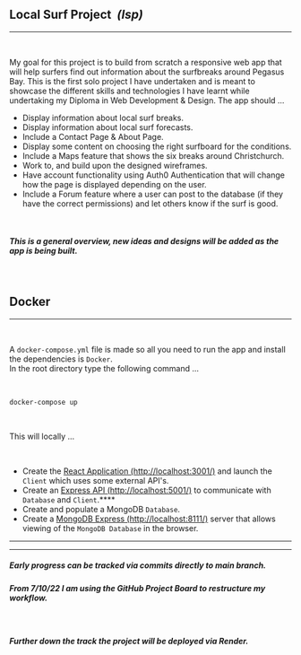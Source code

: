 ## <b> Local Surf Project </b><em>&nbsp;(lsp)</em>

---

<br>

My goal for this project is to build from scratch a responsive web app that will help surfers find out information about the surfbreaks around Pegasus Bay. This is the first solo project I have undertaken and is meant to showcase the different skills and technologies I have learnt while undertaking my Diploma in Web Development & Design. The app should ...

- Display information about local surf breaks.
- Display information about local surf forecasts.
- Include a Contact Page & About Page.
- Display some content on choosing the right surfboard for the conditions.
- Include a Maps feature that shows the six breaks around Christchurch.
- Work to, and build upon the designed wireframes.
- Have account functionality using Auth0 Authentication that will change how the page is displayed depending on the user.
- Include a Forum feature where a user can post to the database (if they have the correct permissions) and let others know if the surf is good.

<br>

##### _This is a general overview, new ideas and designs will be added as the app is being built._

<br>

## Docker

---

<br>

A `docker-compose.yml` file is made so all you need to run the app and install the dependencies is `Docker`. <br>
In the root directory type the following command ...

<br>

```shell
docker-compose up
```

<br>

This will locally ...

<br>

- Create the [React Application (http://localhost:3001/)](http://localhost:3001/) and launch the `Client` which uses some external API's.
- Create an [Express API (http://localhost:5001/)](http://localhost:5001/) to communicate with `Database` and `Client`.\*\*\*\*
- Create and populate a MongoDB `Database`.
- Create a [MongoDB Express (http://localhost:8111/)](http://localhost:8111/) server that allows viewing of the `MongoDB Database` in the browser.

---

---

##### _Early progress can be tracked via commits directly to main branch._

##### _From 7/10/22 I am using the GitHub Project Board to restructure my workflow._

<br>

##### _Further down the track the project will be deployed via Render._

<br>
